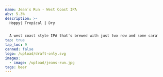 ```yaml
---
name: Jean’s Run - West Coast IPA
abv: 5.3%
description: >-
  Hoppy| Tropical | Dry


  A west coast style IPA that’s brewed with just two row and some carafoam then dry hopped with a lot of Mosaic and Citra. It’s tropical, dank and crushable.
tap: true
tap_loc: 9
canned: false
logo: /upload/draft-only.svg
images:
  - image: /upload/jeans-run.jpg
tags: beer
---
```

